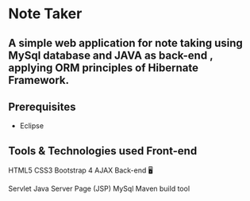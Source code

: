 # Note Taker

## A simple web application for note taking using MySql database and JAVA as back-end , applying ORM principles of Hibernate Framework.

## Prerequisites
* Eclipse


## Tools & Technologies used Front-end

HTML5
CSS3
Bootstrap 4
AJAX
Back-end 🖥️

Servlet
Java Server Page (JSP)
MySql
Maven build tool